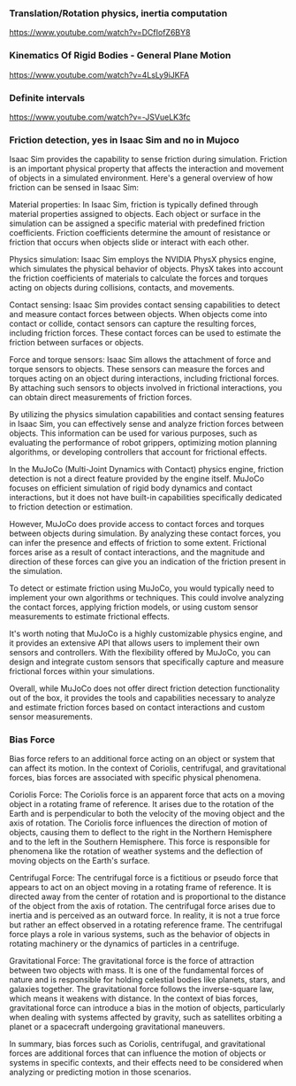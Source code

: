 ### Translation/Rotation physics, inertia computation

https://www.youtube.com/watch?v=DCfIofZ6BY8

### Kinematics Of Rigid Bodies - General Plane Motion

https://www.youtube.com/watch?v=4LsLy9iJKFA

### Definite intervals

https://www.youtube.com/watch?v=-JSVueLK3fc

### Friction detection, yes in Isaac Sim and no in Mujoco

Isaac Sim provides the capability to sense friction during simulation. Friction is an important physical property that affects the interaction and movement of objects in a simulated environment. Here's a general overview of how friction can be sensed in Isaac Sim:

Material properties: In Isaac Sim, friction is typically defined through material properties assigned to objects. Each object or surface in the simulation can be assigned a specific material with predefined friction coefficients. Friction coefficients determine the amount of resistance or friction that occurs when objects slide or interact with each other.

Physics simulation: Isaac Sim employs the NVIDIA PhysX physics engine, which simulates the physical behavior of objects. PhysX takes into account the friction coefficients of materials to calculate the forces and torques acting on objects during collisions, contacts, and movements.

Contact sensing: Isaac Sim provides contact sensing capabilities to detect and measure contact forces between objects. When objects come into contact or collide, contact sensors can capture the resulting forces, including friction forces. These contact forces can be used to estimate the friction between surfaces or objects.

Force and torque sensors: Isaac Sim allows the attachment of force and torque sensors to objects. These sensors can measure the forces and torques acting on an object during interactions, including frictional forces. By attaching such sensors to objects involved in frictional interactions, you can obtain direct measurements of friction forces.

By utilizing the physics simulation capabilities and contact sensing features in Isaac Sim, you can effectively sense and analyze friction forces between objects. This information can be used for various purposes, such as evaluating the performance of robot grippers, optimizing motion planning algorithms, or developing controllers that account for frictional effects.

In the MuJoCo (Multi-Joint Dynamics with Contact) physics engine, friction detection is not a direct feature provided by the engine itself. MuJoCo focuses on efficient simulation of rigid body dynamics and contact interactions, but it does not have built-in capabilities specifically dedicated to friction detection or estimation.

However, MuJoCo does provide access to contact forces and torques between objects during simulation. By analyzing these contact forces, you can infer the presence and effects of friction to some extent. Frictional forces arise as a result of contact interactions, and the magnitude and direction of these forces can give you an indication of the friction present in the simulation.

To detect or estimate friction using MuJoCo, you would typically need to implement your own algorithms or techniques. This could involve analyzing the contact forces, applying friction models, or using custom sensor measurements to estimate frictional effects.

It's worth noting that MuJoCo is a highly customizable physics engine, and it provides an extensive API that allows users to implement their own sensors and controllers. With the flexibility offered by MuJoCo, you can design and integrate custom sensors that specifically capture and measure frictional forces within your simulations.

Overall, while MuJoCo does not offer direct friction detection functionality out of the box, it provides the tools and capabilities necessary to analyze and estimate friction forces based on contact interactions and custom sensor measurements.

### Bias Force

Bias force refers to an additional force acting on an object or system that can affect its motion. In the context of Coriolis, centrifugal, and gravitational forces, bias forces are associated with specific physical phenomena.

Coriolis Force: The Coriolis force is an apparent force that acts on a moving object in a rotating frame of reference. It arises due to the rotation of the Earth and is perpendicular to both the velocity of the moving object and the axis of rotation. The Coriolis force influences the direction of motion of objects, causing them to deflect to the right in the Northern Hemisphere and to the left in the Southern Hemisphere. This force is responsible for phenomena like the rotation of weather systems and the deflection of moving objects on the Earth's surface.

Centrifugal Force: The centrifugal force is a fictitious or pseudo force that appears to act on an object moving in a rotating frame of reference. It is directed away from the center of rotation and is proportional to the distance of the object from the axis of rotation. The centrifugal force arises due to inertia and is perceived as an outward force. In reality, it is not a true force but rather an effect observed in a rotating reference frame. The centrifugal force plays a role in various systems, such as the behavior of objects in rotating machinery or the dynamics of particles in a centrifuge.

Gravitational Force: The gravitational force is the force of attraction between two objects with mass. It is one of the fundamental forces of nature and is responsible for holding celestial bodies like planets, stars, and galaxies together. The gravitational force follows the inverse-square law, which means it weakens with distance. In the context of bias forces, gravitational force can introduce a bias in the motion of objects, particularly when dealing with systems affected by gravity, such as satellites orbiting a planet or a spacecraft undergoing gravitational maneuvers.

In summary, bias forces such as Coriolis, centrifugal, and gravitational forces are additional forces that can influence the motion of objects or systems in specific contexts, and their effects need to be considered when analyzing or predicting motion in those scenarios.
